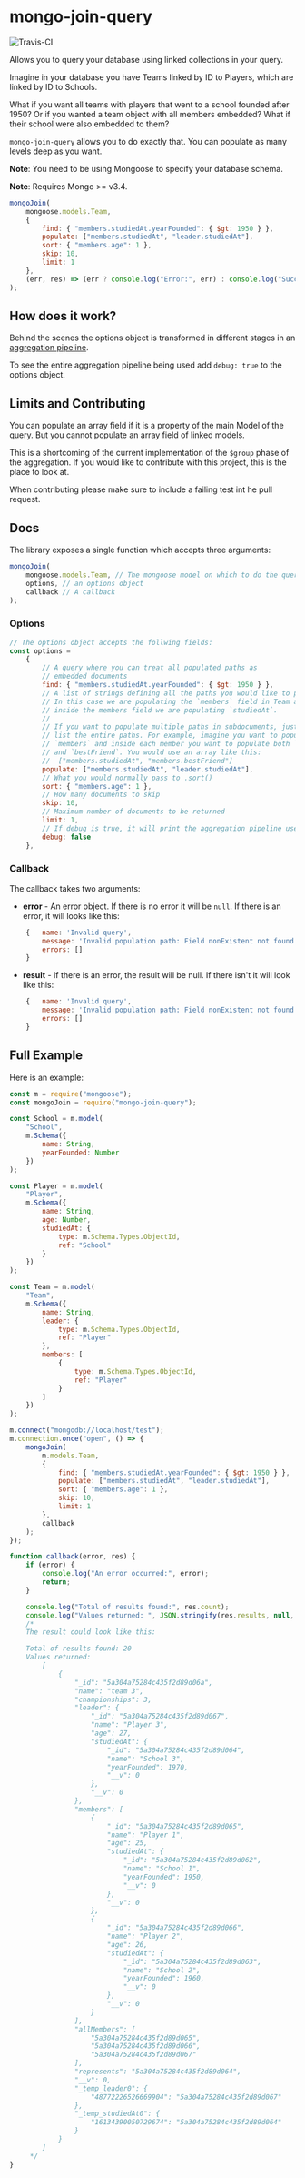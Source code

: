 # mongo-join-query

![Travis-CI](https://travis-ci.org/lazamar/mongo-join-query.svg?branch=master)

Allows you to query your database using linked collections in your query.

Imagine in your database you have Teams linked by ID to Players, which are linked by ID to Schools.

What if you want all teams with players that went to a school founded after 1950? Or if you wanted a
team object with all members embedded? What if their school were also embedded to them?

`mongo-join-query` allows you to do exactly that. You can populate as many levels deep as you want.

**Note**: You need to be using Mongoose to specify your database schema.

**Note**: Requires Mongo >= v3.4.

```javascript
mongoJoin(
    mongoose.models.Team,
    {
        find: { "members.studiedAt.yearFounded": { $gt: 1950 } },
        populate: ["members.studiedAt", "leader.studiedAt"],
        sort: { "members.age": 1 },
        skip: 10,
        limit: 1
    },
    (err, res) => (err ? console.log("Error:", err) : console.log("Success", res))
);
```

## How does it work?

Behind the scenes the options object is transformed in different stages in an
[aggregation pipeline](https://docs.mongodb.com/v3.4/aggregation/).

To see the entire aggregation pipeline being used add `debug: true` to the options object.

## Limits and Contributing

You can populate an array field if it is a property of the main Model of the query. But you cannot
populate an array field of linked models.

This is a shortcoming of the current implementation of the `$group` phase of the aggregation. If you
would like to contribute with this project, this is the place to look at.

When contributing please make sure to include a failing test int he pull request.

## Docs

The library exposes a single function which accepts three arguments:

```javascript
mongoJoin(
    mongoose.models.Team, // The mongoose model on which to do the query
    options, // an options object
    callback // A callback
);
```

### Options

```javascript
// The options object accepts the follwing fields:
const options =
    {
        // A query where you can treat all populated paths as
        // embedded documents
        find: { "members.studiedAt.yearFounded": { $gt: 1950 } },
        // A list of strings defining all the paths you would like to populate.
        // In this case we are populating the `members` field in Team and
        // inside the members field we are populating `studiedAt`.
        //
        // If you want to populate multiple paths in subdocuments, just
        // list the entire paths. For example, imagine you want to populate
        // `members` and inside each member you want to populate both `studiedAt`
        // and `bestFriend`. You would use an array like this:
        //  ["members.studiedAt", "members.bestFriend"]
        populate: ["members.studiedAt", "leader.studiedAt"],
        // What you would normally pass to .sort()
        sort: { "members.age": 1 },
        // How many documents to skip
        skip: 10,
        // Maximum number of documents to be returned
        limit: 1,
        // If debug is true, it will print the aggregation pipeline used in the query.
        debug: false
    },
```

### Callback

The callback takes two arguments:

* **error** - An error object. If there is no error it will be `null`. If there is an error, it will
  looks like this:

```javascript
    {   name: 'Invalid query',
        message: 'Invalid population path: Field nonExistent not found.',
        errors: []
    }
```

* **result** - If there is an error, the result will be null. If there isn't it will look like this:

```javascript
    {   name: 'Invalid query',
        message: 'Invalid population path: Field nonExistent not found.',
        errors: []
    }
```

## Full Example

Here is an example:

```javascript
const m = require("mongoose");
const mongoJoin = require("mongo-join-query");

const School = m.model(
    "School",
    m.Schema({
        name: String,
        yearFounded: Number
    })
);

const Player = m.model(
    "Player",
    m.Schema({
        name: String,
        age: Number,
        studiedAt: {
            type: m.Schema.Types.ObjectId,
            ref: "School"
        }
    })
);

const Team = m.model(
    "Team",
    m.Schema({
        name: String,
        leader: {
            type: m.Schema.Types.ObjectId,
            ref: "Player"
        },
        members: [
            {
                type: m.Schema.Types.ObjectId,
                ref: "Player"
            }
        ]
    })
);

m.connect("mongodb://localhost/test");
m.connection.once("open", () => {
    mongoJoin(
        m.models.Team,
        {
            find: { "members.studiedAt.yearFounded": { $gt: 1950 } },
            populate: ["members.studiedAt", "leader.studiedAt"],
            sort: { "members.age": 1 },
            skip: 10,
            limit: 1
        },
        callback
    );
});

function callback(error, res) {
    if (error) {
        console.log("An error occurred:", error);
        return;
    }

    console.log("Total of results found:", res.count);
    console.log("Values returned: ", JSON.stringify(res.results, null, 4));
    /*
    The result could look like this:

    Total of results found: 20
    Values returned:
        [
            {
                "_id": "5a304a75284c435f2d89d06a",
                "name": "team 3",
                "championships": 3,
                "leader": {
                    "_id": "5a304a75284c435f2d89d067",
                    "name": "Player 3",
                    "age": 27,
                    "studiedAt": {
                        "_id": "5a304a75284c435f2d89d064",
                        "name": "School 3",
                        "yearFounded": 1970,
                        "__v": 0
                    },
                    "__v": 0
                },
                "members": [
                    {
                        "_id": "5a304a75284c435f2d89d065",
                        "name": "Player 1",
                        "age": 25,
                        "studiedAt": {
                            "_id": "5a304a75284c435f2d89d062",
                            "name": "School 1",
                            "yearFounded": 1950,
                            "__v": 0
                        },
                        "__v": 0
                    },
                    {
                        "_id": "5a304a75284c435f2d89d066",
                        "name": "Player 2",
                        "age": 26,
                        "studiedAt": {
                            "_id": "5a304a75284c435f2d89d063",
                            "name": "School 2",
                            "yearFounded": 1960,
                            "__v": 0
                        },
                        "__v": 0
                    }
                ],
                "allMembers": [
                    "5a304a75284c435f2d89d065",
                    "5a304a75284c435f2d89d066",
                    "5a304a75284c435f2d89d067"
                ],
                "represents": "5a304a75284c435f2d89d064",
                "__v": 0,
                "_temp_leader0": {
                    "48772226526669904": "5a304a75284c435f2d89d067"
                },
                "_temp_studiedAt0": {
                    "16134390050729674": "5a304a75284c435f2d89d064"
                }
            }
        ]
     */
}
```
